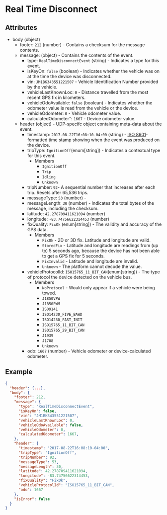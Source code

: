 # Real Time Disconnect

## Attributes

- body (object)
  - footer: `212` (number) - Contains a checksum for the message contents.
  - message: (object) - Contains the contents of the event.
    - type: `RealTimeDisconnectEvent` (string) - Indicates a type for this event.
    - isKeyOn: `false` (boolean) - Indicates whether the vehicle was on at the time the device was disconnected.
    - vin: `JM1BK343551221507` - Vehicle Identification Number provided by the vehicle.
    - vehicleLastKnownLoc: `0` - Distance travelled from the most recent GPS fix in kilometers.
    - vehicleOdoAvailable: `false` (boolean) - Indicates whether the odometer value is read from the vehicle or the device.
    - vehicleOdometer: `0` - Vehicle odometer value.
    - calculatedOdometer": `1667` - Device odometer value.
  - header (object) - UDP-specifc object containing meta-data about the event.
    - timestamp: `2017-08-22T16:08:10-04:00` (string) - [ISO 8601](https://en.wikipedia.org/wiki/ISO_8601)-formatted time stamp showing when the event was produced on the device.
    - tripType: `IgnitionOff`(enum[string]) - Indicates a contextual type for this event.
      - Members
        - `IgnitionOff`
        - `Trip`
        - `Idling`
        - `Unknown`
    - tripNumber: `92`- A sequential number that increases after each trip. Resets after 65,536 trips.
    - messageType: `53` (number) - 
    - messageLength: `30` (number) - Indicates the total bytes of the message, including the checksum.
    - latitude: `42.278709411621094` (number)
    - longitude: `-83.74756622314453` (number)
    - fixQuality: `FixOk` (enum[string]) - The validity and accuracy of the GPS data.
      - Members
        - `FixOk` - 2D or 3D fix. Latitude and longitude are valid.
        - `StoredFix` - Latitude and longitude are readings from (up to) 5 seconds ago, because the device has not been able to get a GPS fix for 5 seconds.
        - `FixInvalid` - Latitude and longitude are invalid.
        - `Unknown` - The platform cannot decode the value.
    - vehicleProtocolId: `ISO15765_11_BIT_CAN`(enum[string]) - The type of protocol the device detected on the vehicle bus.
      - Members
        - `NoProtocol` - Would only appear if a vehicle were being towed. 
        - `J1850VPW`
        - `J1850PWM`
        - `ISO9141`
        - `ISO14230_FIVE_BAWD`
        - `ISO14230_FAST_INIT`
        - `ISO15765_11_BIT_CAN`
        - `ISO15765_29_BIT_CAN`
        - `J1939`
        - `J1708`
        - `Unknown`
    - odo: `1667` (number) - Vehicle odometer or device-calculated odometer.

## Example

```json
{
  "header": {...},
  "body": {
    "footer": 212,
    "message": {
      "type": "RealTimeDisconnectEvent",
      "isKeyOn": false,
      "vin": "JM1BK343551221507",
      "vehicleLastKnownLoc": 0,
      "vehicleOdoAvailable": false,
      "vehicleOdometer": 0,
      "calculatedOdometer": 1667,
    },
    "header": {
      "timestamp": "2017-08-22T16:08:10-04:00",
      "tripType": "IgnitionOff",
      "tripNumber": 92,
      "messageType": 53,
      "messageLength": 30,
      "latitude": 42.278709411621094,
      "longitude": -83.74756622314453,
      "fixQuality": "FixOk",
      "vehicleProtocolId": "ISO15765_11_BIT_CAN",
      "odo": 1667
    },
    "isError": false
  }
}
```

